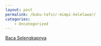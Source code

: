 ```yaml
---
layout: post
permalink: /buku-tafsir-mimpi-kelelawar/
categories:
    - Uncategorized
---
```


[Baca Selengkapnya](/06)